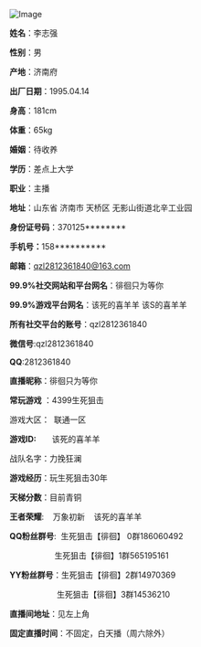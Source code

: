 ![Image](https://github.com/user-attachments/assets/8b4a1d82-19ab-41ed-9854-a81592e2b186)

<!-- wp:paragraph -->
<p><strong>姓名</strong>：李志强</p>
<!-- /wp:paragraph -->

<!-- wp:paragraph -->
<p><strong>性别</strong>：男&nbsp;&nbsp;&nbsp;</p>
<!-- /wp:paragraph -->

<!-- wp:paragraph -->
<p><strong>产地</strong>：济南府</p>
<!-- /wp:paragraph -->

<!-- wp:paragraph -->
<p><strong>出厂日期</strong>：1995.04.14</p>
<!-- /wp:paragraph -->

<!-- wp:paragraph -->
<p><strong>身高</strong>：181cm</p>
<!-- /wp:paragraph -->

<!-- wp:paragraph -->
<p><strong>体重</strong>：65kg</p>
<!-- /wp:paragraph -->

<!-- wp:paragraph -->
<p><strong>婚姻</strong>：待收养</p>
<!-- /wp:paragraph -->

<!-- wp:paragraph -->
<p><strong>学历</strong>：差点上大学</p>
<!-- /wp:paragraph -->

<!-- wp:paragraph -->
<p><strong>职业</strong>：主播</p>
<!-- /wp:paragraph -->

<!-- wp:paragraph -->
<p><strong>地址</strong>：山东省 济南市 天桥区 无影山街道北辛工业园</p>
<!-- /wp:paragraph -->

<!-- wp:paragraph -->
<p><strong>身份证号码</strong>：370125********</p>
<!-- /wp:paragraph -->

<!-- wp:paragraph -->
<p><strong>手机号：</strong>158**********</p>
<!-- /wp:paragraph -->

<!-- wp:paragraph -->
<p><strong>邮箱</strong>：<a href="mailto:qzl2812361840@163.com">qzl2812361840@163.com</a></p>
<!-- /wp:paragraph -->

<!-- wp:paragraph -->
<p><strong>99.9%社交网站和平台网名</strong>：徘徊只为等你</p>
<!-- /wp:paragraph -->

<!-- wp:paragraph -->
<p><strong>99.9%游戏平台网名</strong>：该死的喜羊羊 该S的喜羊羊</p>
<!-- /wp:paragraph -->

<!-- wp:paragraph -->
<p><strong>所有社交平台的账号</strong>：qzl2812361840</p>
<!-- /wp:paragraph -->

<!-- wp:paragraph -->
<p><strong>微信号</strong>:qzl2812361840</p>
<!-- /wp:paragraph -->

<!-- wp:paragraph -->
<p><strong>QQ</strong>:2812361840</p>
<!-- /wp:paragraph -->

<!-- wp:paragraph -->
<p><strong>直播昵称</strong>：徘徊只为等你</p>
<!-- /wp:paragraph -->

<!-- wp:paragraph -->
<p><strong>常玩游戏</strong> ：4399生死狙击&nbsp;&nbsp;&nbsp;&nbsp;</p>
<!-- /wp:paragraph -->

<!-- wp:paragraph -->
<p>游戏大区：&nbsp;&nbsp;联通一区</p>
<!-- /wp:paragraph -->

<!-- wp:paragraph -->
<p><strong>游戏ID:</strong>&nbsp;&nbsp;&nbsp;&nbsp;&nbsp;&nbsp; 该死的喜羊羊</p>
<!-- /wp:paragraph -->

<!-- wp:paragraph -->
<p>战队名字：力挽狂澜&nbsp;&nbsp;&nbsp;&nbsp;&nbsp;&nbsp;&nbsp;&nbsp;&nbsp;&nbsp;&nbsp;&nbsp;&nbsp;&nbsp;&nbsp;&nbsp;&nbsp;&nbsp;&nbsp;&nbsp;&nbsp;&nbsp;&nbsp;&nbsp;&nbsp;&nbsp;&nbsp;&nbsp;&nbsp;&nbsp;&nbsp;&nbsp;&nbsp;&nbsp;&nbsp;&nbsp;&nbsp;&nbsp;</p>
<!-- /wp:paragraph -->

<!-- wp:paragraph -->
<p><strong>游戏经历</strong>：玩生死狙击30年</p>
<!-- /wp:paragraph -->

<!-- wp:paragraph -->
<p><strong>天梯分数</strong>：目前青铜</p>
<!-- /wp:paragraph -->

<!-- wp:paragraph -->
<p><strong>王者荣耀</strong>: &nbsp; &nbsp;万象初新 &nbsp; &nbsp;该死的喜羊羊</p>
<!-- /wp:paragraph -->

<!-- wp:paragraph -->
<p><strong>QQ粉丝群号</strong>: &nbsp;生死狙击【徘徊】 0群186060492</p>
<!-- /wp:paragraph -->

<!-- wp:paragraph -->
<p>&nbsp;&nbsp;&nbsp;&nbsp;&nbsp;&nbsp;&nbsp;&nbsp;&nbsp;&nbsp;&nbsp;&nbsp;&nbsp;&nbsp;&nbsp;&nbsp;&nbsp;&nbsp;&nbsp;&nbsp;生死狙击【徘徊】1群565195161</p>
<!-- /wp:paragraph -->

<!-- wp:paragraph -->
<p><strong>YY粉丝群号</strong>：生死狙击【徘徊】2群14970369</p>
<!-- /wp:paragraph -->

<!-- wp:paragraph -->
<p>&nbsp;&nbsp;&nbsp;&nbsp;&nbsp;&nbsp;&nbsp;&nbsp;&nbsp;&nbsp;&nbsp;&nbsp;&nbsp;&nbsp;&nbsp;&nbsp;&nbsp;&nbsp;&nbsp;&nbsp; 生死狙击【徘徊】3群14536210</p>
<!-- /wp:paragraph -->

<!-- wp:paragraph -->
<p><strong>直播间地址</strong>：见左上角</p>
<!-- /wp:paragraph -->

<!-- wp:paragraph -->
<p><strong>固定直播时间</strong>：不固定，白天播（周六除外）</p>
<!-- /wp:paragraph -->

<!-- wp:paragraph -->
<p></p>
<!-- /wp:paragraph -->